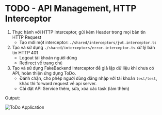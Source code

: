 TODO - API Management, HTTP Interceptor
=======================================

1. Thực hành với HTTP Interceptor, gửi kèm Header trong mọi bản tin HTTP Request
    * Tạo mới một interceptor: `./shared/interceptors/jwt.interceptor.ts`
2. Tạo và sử dụng `./shared/interceptors/error.interceptor.ts` xử lý bản tin HTTP 401
    * Logout tài khoản người dùng
    * Redirect về trang chủ
3. Tạo và sử dụng FakeBackend Interceptor để giả lập dữ liệu khi chưa có API, hoàn thiện ứng dụng ToDo.
    * Đánh chặn, cho phép người dùng đăng nhập với tài khoản `test/test`, khác thì forward request về api server.
    * Cài đặt API Service thêm, sửa, xóa các task (làm thêm)

Output:

![ToDo Application](./../Todo-App.png "Giao diện ứng dụng ToDo App")

  